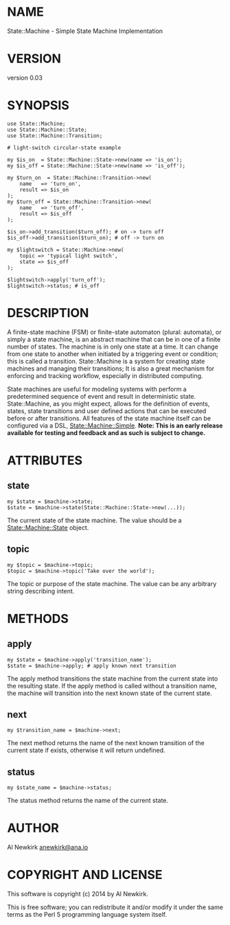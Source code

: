 # NAME

State::Machine - Simple State Machine Implementation

# VERSION

version 0.03

# SYNOPSIS

    use State::Machine;
    use State::Machine::State;
    use State::Machine::Transition;

    # light-switch circular-state example

    my $is_on  = State::Machine::State->new(name => 'is_on');
    my $is_off = State::Machine::State->new(name => 'is_off');

    my $turn_on  = State::Machine::Transition->new(
        name   => 'turn_on',
        result => $is_on
    );
    my $turn_off = State::Machine::Transition->new(
        name   => 'turn_off',
        result => $is_off
    );

    $is_on->add_transition($turn_off); # on -> turn off
    $is_off->add_transition($turn_on); # off -> turn on

    my $lightswitch = State::Machine->new(
        topic => 'typical light switch',
        state => $is_off
    );

    $lightswitch->apply('turn_off');
    $lightswitch->status; # is_off

# DESCRIPTION

A finite-state machine (FSM) or finite-state automaton (plural: automata), or
simply a state machine, is an abstract machine that can be in one of a finite
number of states. The machine is in only one state at a time. It can change from
one state to another when initiated by a triggering event or condition; this is
called a transition. State::Machine is a system for creating state machines and
managing their transitions; It is also a great mechanism for enforcing and
tracking workflow, especially in distributed computing.

State machines are useful for modeling systems with perform a predetermined
sequence of event and result in deterministic state. State::Machine, as you
might expect, allows for the definition of events, states, state transitions
and user defined actions that can be executed before or after transitions. All
features of the state machine itself can be configured via a DSL,
[State::Machine::Simple](http://search.cpan.org/perldoc?State::Machine::Simple). __Note: This is an early release available for
testing and feedback and as such is subject to change.__

# ATTRIBUTES

## state

    my $state = $machine->state;
    $state = $machine->state(State::Machine::State->new(...));

The current state of the state machine. The value should be a
[State::Machine::State](http://search.cpan.org/perldoc?State::Machine::State) object.

## topic

    my $topic = $machine->topic;
    $topic = $machine->topic('Take over the world');

The topic or purpose of the state machine. The value can be any arbitrary
string describing intent.

# METHODS

## apply

    my $state = $machine->apply('transition_name');
    $state = $machine->apply; # apply known next transition

The apply method transitions the state machine from the current state into the
resulting state. If the apply method is called without a transition name, the
machine will transition into the next known state of the current state.

## next

    my $transition_name = $machine->next;

The next method returns the name of the next known transition of the current
state if exists, otherwise it will return undefined.

## status

    my $state_name = $machine->status;

The status method returns the name of the current state.

# AUTHOR

Al Newkirk <anewkirk@ana.io>

# COPYRIGHT AND LICENSE

This software is copyright (c) 2014 by Al Newkirk.

This is free software; you can redistribute it and/or modify it under
the same terms as the Perl 5 programming language system itself.
